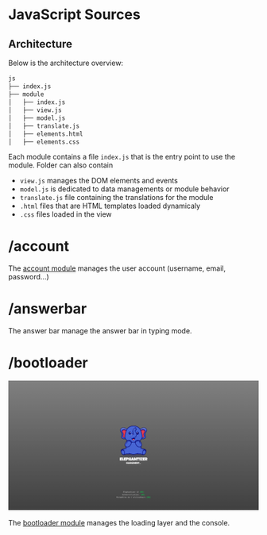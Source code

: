# JavaScript Sources 

## Architecture

Below is the architecture overview:


```
js
├── index.js
├── module
│   ├── index.js
│   ├── view.js
│   ├── model.js
│   ├── translate.js
│   ├── elements.html
│   ├── elements.css
```

Each module contains a file `index.js` that is the entry point to use the module. Folder can also contain 
* `view.js` manages the DOM elements and events
* `model.js` is dedicated to data managements or module behavior
* `translate.js` file containing the translations for the module
* `.html` files that are HTML templates loaded dynamicaly
* `.css` files loaded in the view


# /account

The [account module](/src/js/account/) manages the user account (username, email, password...)

# /answerbar

The answer bar manage the answer bar in typing mode.



# /bootloader

![Bootloader view](/src/js/bootloader/bootloader.png)

The [bootloader module](/src/js/bootloader/) manages the loading layer and the console. 




